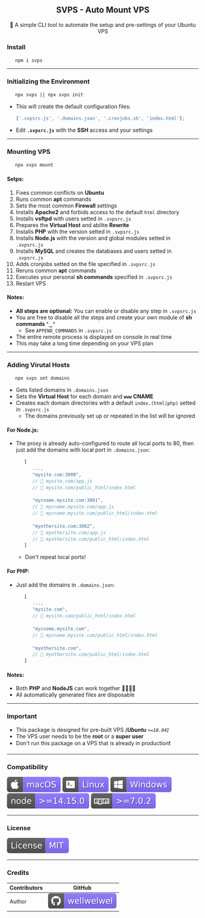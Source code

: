 <h2 align="center">SVPS - Auto Mount VPS</h2>
<p align="center">🚀 A simple CLI tool to automate the setup and pre-settings of your Ubuntu VPS</p>

### Install

```shell
   npm i svps
```

<hr />

### Initializing the Environment

```sh
   npx svps || npx svps init
```

-  This will create the default configuration files:

   ```javascript
   ['.svpsrc.js', '.domains.json', '.cronjobs.sh', 'index.html'];
   ```

-  Edit **`.svpsrc.js`** with the **SSH** access and your settings
<hr />

### Mounting VPS

```sh
   npx svps mount
```

#### Setps:

1. Fixes common conflicts on **Ubuntu**
2. Runs common **apt** commands
3. Sets the most common **Firewall** settings
4. Installs **Apache2** and forbids access to the default `html` directory
5. Installs **vsftpd** with users setted in `.svpsrc.js`
6. Prepares the **Virtual Host** and abilite **Rewrite**
7. Installs **PHP** with the version setted in `.svpsrc.js`
8. Installs **Node.js** with the version and global modules setted in `.svpsrc.js`
9. Installs **MySQL** and creates the databases and users setted in `.svpsrc.js`
10.   Adds cronjobs setted on the file specified in `.svpsrc.js`
11.   Reruns common **apt** commands
12.   Executes your personal **sh commands** specified in `.svpsrc.js`
13.   Restart VPS

#### Notes:

-  **All steps are optional:** You can enable or disable any step in `.svpsrc.js`
-  You are free to disable all the steps and create your own module of **sh commands** ˣ‿ˣ
   -  See `APPEND_COMMANDS` in `.svpsrc.js`
-  The entire remote process is displayed on console in real time
-  This may take a long time depending on your VPS plan
<hr />

### Adding Virutal Hosts

```sh
   npx svps set domains
```

-  Gets listed domains in `.domains.json`
-  Sets the **Virtual Host** for each domain and **`www` CNAME**
-  Creates each domain directories with a default `index.(html|php)` setted in `.svpsrc.js`
   -  The domains previously set up or repeated in the list will be ignored

#### For Node.js:

-  The proxy is already auto-configured to route all local ports to 80, then just add the domains with local port in `.domains.json`:

   ```javascript
      [
         ...,
         "mysite.com:3000",
         // 📁 mysite.com/app.js
         // 📁 mysite.com/public_html/index.html

         "mycname.mysite.com:3001",
         // 📁 mycname.mysite.com/app.js
         // 📁 mycname.mysite.com/public_html/index.html

         "myothersite.com:3002",
         // 📁 myothersite.com/app.js
         // 📁 myothersite.com/public_html/index.html
      ]
   ```

   -  Don't repeat local ports!

#### For PHP:

-  Just add the domains in `.domains.json`:

   ```javascript
      [
         ...,
         "mysite.com",
         // 📁 mysite.com/public_html/index.html

         "mycname.mysite.com",
         // 📁 mycname.mysite.com/public_html/index.html

         "myothersite.com",
         // 📁 myothersite.com/public_html/index.html
      ]
   ```

#### Notes:

-  Both **PHP** and **NodeJS** can work together 👨‍👨‍👧‍👦
-  All automatically generated files are disposable
<hr />

### Important

-  This package is designed for pre-built VPS _(**Ubuntu** `>=18.04`)_
-  The VPS user needs to be the **root** or a **super user**
-  Don't run this package on a VPS that is already in production❗
<hr />

### Compatibility

![macOS](/.github/assets/readme/macos.svg)
![Linux](/.github/assets/readme/linux.svg)
![Windows](/.github/assets/readme/windows.svg)
![node](/.github/assets/readme/node.svg)
![npm](/.github/assets/readme/npm.svg)

<hr />

### License

[![License](/.github/assets/readme/license.svg)](/LICENSE)

<hr />

### Credits

| Contributors | GitHub                                                                            |
| ------------ | --------------------------------------------------------------------------------- |
| Author       | [![wellwelwel](/.github/assets/readme/author.svg)](https://github.com/wellwelwel) |
